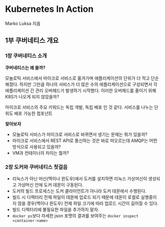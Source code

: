 # Kubernetes In Action
Marko Luksa 지음

## 1부 쿠버네티스 개요

### 1장 쿠버네티스 소개

**쿠버네티스는 왜 쓸까?**

모놀로틱 서비스에서 마이크로 서비스로 옮겨가며 애플리케이션의 단위가 더 작고 단순해졌다. 하지만 그만큼 하나의 서비스가 더 많은 수의 애플리케이션으로 구성되면서 각 애플리케이션 간 관리 오버헤드가 발생하기 시작했다. 이러한 오버헤드를 줄이기 위해 K8S가 나오게 되지 않았을까?

마이크로 서비스의 주요 키워드는 독립 개발, 독립 배포 인 것 같다. 서비스를 나누는 단위도 배포 가능한 컴포넌트

**찾아보자**

- 모놀로틱 서비스가 마이크로 서비스로 바뀌면서 생기는 문제는 뭐가 있을까?
- 마이크로 서비스에서 REST API로 통신하는 것은 바로 떠오르는데 AMQP는 어떤 방식으로 사용되고 있을까?
- VM과 컨테이너의 차이는 뭘까?

### 2장 도커와 쿠버네티스 첫걸음

- 리눅스가 아닌 머신(맥이나 윈도우)에서 도커를 설치하면 리눅스 가상머신이 생성되고 가상머신 안에 도커 데몬이 구동된다.
- 도커의 빌드 프로세스는 도커 클라이언트가 아니라 도커 데몬에서 수행된다.
- 빌드 시 디렉터리 전체 파일이 데몬에 업로드 되기 때문에 데몬이 로컬로 실행중이지 않을 경우(맥이나 윈도우) 전체 파일 크기에 따라 업로드 시간이 길어질 수 있다.
- 빌드 디렉터리에 불필요한 파일을 추가하지 말자.
- `docker ps`보다 자세한 json 포멧의 결과를 보여주는 `docker inspect <container-name>`
